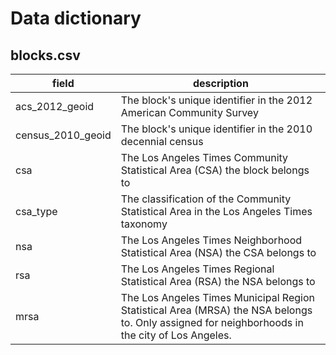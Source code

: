 # Data dictionary

## blocks.csv

| field             | description                                                                                                                                       |
|-------------------|---------------------------------------------------------------------------------------------------------------------------------------------------|
| acs_2012_geoid    | The block's unique identifier in the 2012 American Community Survey                                                                               |
| census_2010_geoid | The block's unique identifier in the 2010 decennial census                                                                                        |
| csa               | The Los Angeles Times Community Statistical Area (CSA) the block belongs to                                                                       |
| csa_type          | The classification of the Community Statistical Area in the Los Angeles Times taxonomy                                                            |
| nsa               | The Los Angeles Times Neighborhood Statistical Area (NSA) the CSA belongs to                                                                      |
| rsa               | The Los Angeles Times Regional Statistical Area (RSA) the NSA belongs to                                                                          |
| mrsa              | The Los Angeles Times Municipal Region Statistical Area (MRSA) the NSA belongs to. Only assigned for neighborhoods in the city of Los Angeles.    |

